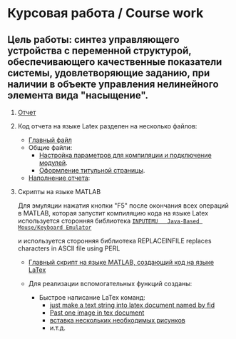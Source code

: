 # Курсовая работа / Course work

Цель работы: синтез управляющего устройства с переменной структурой, обеспечивающего качественные показатели системы, удовлетворяющие
заданию, при наличии в объекте управления нелинейного элемента вида "насыщение". 
---

1. [Отчет](Tex/report.pdf)
	
1. Код отчета на языке Latex разделен на несколько файлов:

	- [Главный файл](Tex/report.tex)
	- Общие файли:
		+ [Настройка параметров для компиляции и 
			подключение модулей](Tex/common/setup.tex).
		+ [Оформление титульной страницы](Tex/common/title_page.tex).
	- [Наполнение отчета](Tex/components/):
		
1. Скрипты на языке MATLAB 
	
	Для эмуляции нажатия кнопки "F5" после окончания всех операций в MATLAB, которая запустит компиляцию кода на языке Latex используется сторонняя библиотека 
	[`INPUTEMU   Java-Based Mouse/Keyboard Emulator`](matlab/scripts/accessory/inputemu_v1.0.1/inputemu.m)
	
	и используется сторонняя библиотека 
	REPLACEINFILE replaces characters in ASCII file using PERL
	
	+ [Главный скрипт на языке MATLAB, создающий код на языке LaTex](matlab/make_report.m)
	

	+ Для реализации вспомогательных функций созданы:

		- Быстрое написание LaTex команд:
			+ [just make a text string into latex document named by fid](matlab/scripts/Latex_command/latex_text.m)
			+ [Past one image in tex document](matlab/scripts/Latex_command/text_past_figure.m)
			+ [вставка нескольких необходимых рисунков](matlab/scripts/Latex_command/past_figure.m)			
			+ и.т.д.			